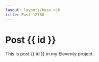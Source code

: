 ```yaml
---
layout: layouts/base.njk
title: Post 12780
---
```


# Post {{ id }}

This is post {{ id }} in my Eleventy project.
